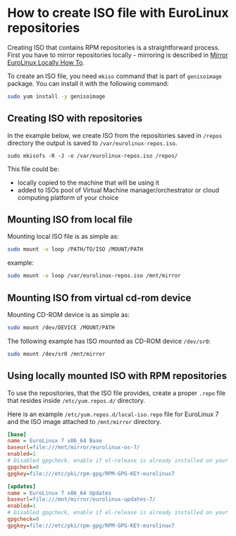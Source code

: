 # How to create ISO file with EuroLinux repositories

Creating ISO that contains RPM repositories is a straightforward process. First
you have to mirror repositories locally - mirroring is described in [Mirror
EuroLinux Locally How To](mirror-eurolinux-locally.md).

To create an ISO file, you need `mkiso` command that is part of `genisoimage`
package. You can install it with the following command:


```bash
sudo yum install -y genisoimage
```

## Creating ISO with repositories

In the example below, we create ISO from the repositories saved in `/repos`
directory the output is saved to `/var/eurolinux-repos.iso`.
```
sudo mkisofs -R -J -o /var/eurolinux-repos.iso /repos/
```

This file could be:

- locally copied to the machine that will be using it
- added to ISOs pool of Virtual Machine manager/orchestrator or cloud computing
  platform of your choice

## Mounting ISO from local file

Mounting local ISO file is as simple as:

```bash
sudo mount -o loop /PATH/TO/ISO /MOUNT/PATH
```

example:

```bash
sudo mount -o loop /var/eurolinux-repos.iso /mnt/mirror
```

## Mounting ISO from virtual cd-rom device


Mounting CD-ROM device is as simple as:

```bash
sudo mount /dev/DEVICE /MOUNT/PATH
```

The following example has ISO mounted as CD-ROM device `/dev/sr0`:

```bash
sudo mount /dev/sr0 /mnt/mirror
```

## Using locally mounted ISO with RPM repositories

To use the repositories, that the ISO file provides, create a proper `.repo`
file that resides inside `/etc/yum.repos.d/` directory.

Here is an example `/etc/yum.repos.d/local-iso.repo` file for EuroLinux 7 and
the ISO image attached to `/mnt/mirror` directory.

```ini
[base]
name = EuroLinux 7 x86_64 Base
baseurl=file:///mnt/mirror/eurolinux-os-7/
enabled=1
# Disabled gpgcheck, enable if el-release is already installed on your system
gpgcheck=0
gpgkey=file:///etc/pki/rpm-gpg/RPM-GPG-KEY-eurolinux7

[updates]
name = EuroLinux 7 x86_64 Updates
baseurl=file:///mnt/mirror/eurolinux-updates-7/
enabled=1
# Disabled gpgcheck, enable if el-release is already installed on your system
gpgcheck=0
gpgkey=file:///etc/pki/rpm-gpg/RPM-GPG-KEY-eurolinux7
```
